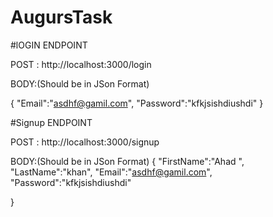 # AugursTask

#lOGIN ENDPOINT

POST : http://localhost:3000/login

BODY:(Should be in JSon Format) 

{
  "Email":"asdhf@gamil.com",
  "Password":"kfkjsishdiushdi"
}




#Signup ENDPOINT


POST : http://localhost:3000/signup

BODY:(Should be in JSon Format) 
{
  "FirstName":"Ahad ",
  "LastName":"khan",
  "Email":"asdhf@gamil.com",
  "Password":"kfkjsishdiushdi"
  
  
}
